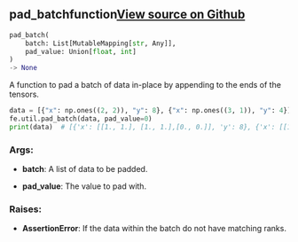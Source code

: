 ## pad_batch<span class="tag">function</span><a class="sourcelink" href=https://github.com/fastestimator/fastestimator/blob/r1.0/fastestimator/util/util.py/#L386-L408>View source on Github</a>
```python
pad_batch(
	batch: List[MutableMapping[str, Any]],
	pad_value: Union[float, int]
)
-> None
```
A function to pad a batch of data in-place by appending to the ends of the tensors.

```python
data = [{"x": np.ones((2, 2)), "y": 8}, {"x": np.ones((3, 1)), "y": 4}]
fe.util.pad_batch(data, pad_value=0)
print(data)  # [{'x': [[1., 1.], [1., 1.],[0., 0.]], 'y': 8}, {'x': [[1., 0.], [1., 0.], [1., 0.]]), 'y': 4}]
```


<h3>Args:</h3>


* **batch**: A list of data to be padded.

* **pad_value**: The value to pad with. 

<h3>Raises:</h3>


* **AssertionError**: If the data within the batch do not have matching ranks.

